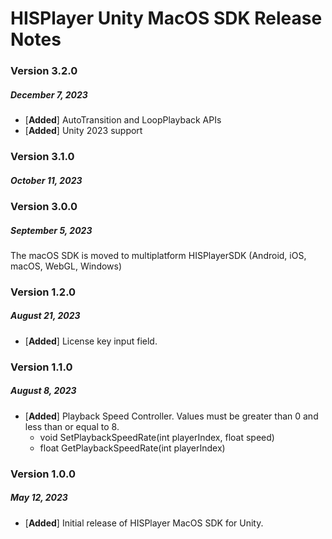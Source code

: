 # HISPlayer Unity MacOS SDK Release Notes

### Version 3.2.0
##### December 7, 2023
- [**Added**] AutoTransition and LoopPlayback APIs
- [**Added**] Unity 2023 support

### Version 3.1.0
##### October 11, 2023

### Version 3.0.0
##### September 5, 2023
The macOS SDK is moved to multiplatform HISPlayerSDK (Android, iOS, macOS, WebGL, Windows)

### Version 1.2.0
##### August 21, 2023
- [**Added**] License key input field.

### Version 1.1.0
##### August 8, 2023
- [**Added**] Playback Speed Controller. Values must be greater than 0 and less than or equal to 8.
    - void SetPlaybackSpeedRate(int playerIndex, float speed)
    - float GetPlaybackSpeedRate(int playerIndex)

### Version 1.0.0
##### May 12, 2023
- [**Added**] Initial release of HISPlayer MacOS SDK for Unity.
